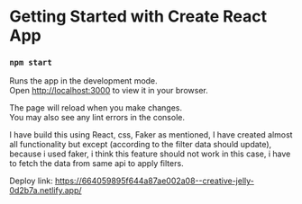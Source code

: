 # Getting Started with Create React App

### `npm start`

Runs the app in the development mode.\
Open [http://localhost:3000](http://localhost:3000) to view it in your browser.

The page will reload when you make changes.\
You may also see any lint errors in the console.


I have build this using React, css, Faker as mentioned, 
I have created almost all functionality but except (according to the filter data should update), because i used faker, i think this feature should not work in this case, i have to fetch the data from same api to apply filters.

Deploy link: https://664059895f644a87ae002a08--creative-jelly-0d2b7a.netlify.app/
